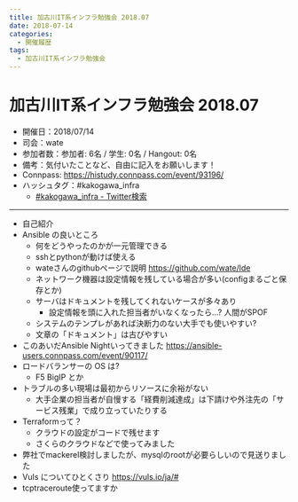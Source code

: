 ```yaml
---
title: 加古川IT系インフラ勉強会 2018.07
date: 2018-07-14
categories:
  - 開催履歴
tags:
  - 加古川IT系インフラ勉強会
---
```


# 加古川IT系インフラ勉強会 2018.07

* 開催日：2018/07/14
* 司会：wate
* 参加者数：参加者: 6名 / 学生: 0名 / Hangout: 0名
* 備考：気付いたことなど、自由に記入をお願いします！
* Connpass: https://histudy.connpass.com/event/93196/
* ハッシュタグ：#kakogawa_infra
  * [#kakogawa_infra - Twitter検索](https://twitter.com/search?q=%23kakogawa_infra&src=typd)

---

* 自己紹介
* Ansible の良いところ
  * 何をどうやったのかが一元管理できる
  * sshとpythonが動けば使える
  * wateさんのgithubページで説明 https://github.com/wate/lde
  * ネットワーク機器は設定情報を残している場合が多い(configまるごと保存とか)
  * サーバはドキュメントを残してくれないケースが多々あり
    * 設定情報を頭に入れた担当者がいなくなったら...? 人間がSPOF
  * システムのテンプレがあれば決断力のない大手でも使いやすい?
  * 文章の「ドキュメント」は古びやすい
* このあいだAnsible Nightいってきました https://ansible-users.connpass.com/event/90117/ 
* ロードバランサーの OS は?
  * F5 BigIP とか
* トラブルの多い現場は最初からリソースに余裕がない
  * 大手企業の担当者が自慢する「経費削減達成」は下請けや外注先の「サービス残業」で成り立っていたりする
* Terraformって？
  * クラウドの設定がコードで残せます
  * さくらのクラウドなどで使ってみました
* 弊社でmackerel検討しましたが、mysqlのrootが必要らしいので見送りました 
* Vuls についてひとくさり https://vuls.io/ja/# 
* tcptraceroute使ってますか
